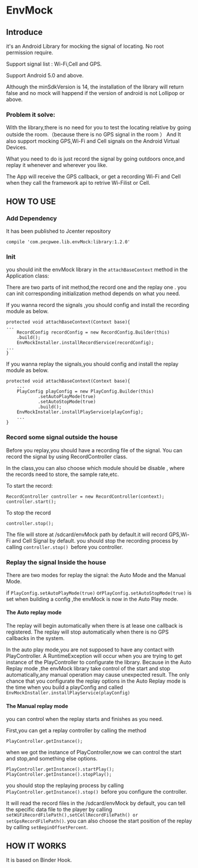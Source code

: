 # EnvMock

## Introduce
it's an Android Library for mocking the signal of locating. No root permission require.

Support signal list : Wi-Fi,Cell and GPS.

Support Android 5.0 and above.

Although the minSdkVersion is 14, the installation of the library will return false and no mock will happend if the version of android is not Lollipop or above.

### Problem it solve:
With the library,there is no need for you to test the locating relative by going outside the room.（because there is no GPS signal in the room ）
And It also support mocking GPS,Wi-Fi and Cell signals on the Android Virtual Devices.

What you need to do is just record the signal by going outdoors once,and replay it whenever and wherever you like.

The App will receive the GPS callback, or get a recording Wi-Fi and Cell when they call the framework api to retrive Wi-Filist or Cell.




## HOW TO USE

### Add Dependency
It has been published to Jcenter repository
```
compile 'com.pecpwee.lib.envMock:library:1.2.0'
```

### Init
you should init the envMock library in the `attachBaseContext` method in the Application class:

There are two parts of init method,the record one and the replay one . you can init corresponding initialization method depends on what you need.

If you wanna record the signals ,you should config and install the recording module as below.

```
protected void attachBaseContext(Context base){
...
	RecordConfig recordConfig = new RecordConfig.Builder(this)
	.build();
	EnvMockInstaller.installRecordService(recordConfig);
...
}
```

If you wanna replay the signals,you should config and install the replay module as below.
```
protected void attachBaseContext(Context base){
	...
	PlayConfig playConfig = new PlayConfig.Builder(this)
	        .setAutoPlayMode(true)
	        .setAutoStopMode(true)
	        .build();
	EnvMockInstaller.installPlayService(playConfig);
	...
}
```

### Record some signal outside the house

Before you replay,you should have a recording file of the signal.
You can record the signal by using RecordController class.

In the class,you can also choose which module should be disable , where the records need to store, the sample rate,etc.

To start the record:
```
RecordController controller = new RecordController(context);
controller.start();
```
To stop the record
```
controller.stop();
```

The file will store at /sdcard/envMock path by default.it will record GPS,Wi-Fi and Cell Signal by default.
you should stop the recording process by calling `controller.stop() `before you  controller.

### Replay the signal Inside the house

There are two modes for replay the signal:
the Auto Mode and the Manual Mode.

if `PlayConfig.setAutoPlayMode(true)` or`PlayConfig.setAutoStopMode(true)` is set when building a config ,the envMock is now in the Auto Play mode.

#### The Auto replay mode
The replay will begin automatically when there is at lease one callback is registered.
The replay will stop automatically when there is no GPS callbacks in the system.

In the auto play mode,you are not supposed to have any contact with PlayController. A RuntimeException will occur when you are trying to get instance of the PlayController to configurate the library.
Because in the Auto Replay mode ,the envMock library take control of the start and stop automatically,any manual operation may cause unexpected result.
The only chance that you configurate the replay options in the Auto Replay mode is the time when you build a playConfig and called `EnvMockInstaller.installPlayService(playConfig)`

#### The Manual replay mode
you can control when the replay starts and finishes as you need.

First,you can get a replay controller by calling the method
```
PlayController.getInstance();
```
when we got the instance of PlayController,now we can control the start and stop,and something else options.
```
PlayController.getInstance().startPlay();
PlayController.getInstance().stopPlay();
```
you should stop the replaying process by calling `PlayController.getInstance().stop() `before you configure the controller.

It will read the record files in the /sdcard/envMock by default, you can tell the specific data file to the player by calling `setWiFiRecordFilePath(),setCellRecordFilePath() or setGpsRecordFilePath()`.
you can also choose the start position of the replay by calling `setBeginOffsetPercent`.


## HOW IT WORKS
It is based on Binder Hook.
